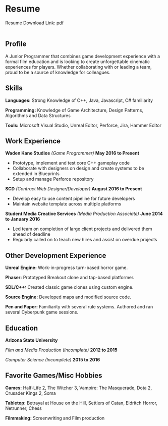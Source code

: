 # Resume
Resume Download Link: [pdf](/assets/calebsmith-resume.pdf)
<br>
<br>

## Profile
A Junior Programmer that combines game development experience with a formal film education and is looking to create unforgettable cinematic experiences for players. Whether collaborating with or leading a team, proud to be a source of knowledge for colleagues.

## Skills
**Languages:**  Strong Knowledge of C++,   Java,   Javascript,   C# familiarity

**Programming:**  Knowledge of Game Architecture,   Design Patterns,   Algorithms and Data Structures

**Tools:**  Microsoft Visual Studio,   Unreal Editor,   Perforce,   Jira,   Hammer Editor  

## Work Experience
**Waden Kane Studios**   _(Game Programmer)_  **May 2016 to Present**

- Prototype, implement and test core C++ gameplay code
- Collaborate with designers on design and create systems to be extended in Blueprints
- Setup and manage Perforce repository

**SCD**   _(Contract Web Designer/Developer)_   **August 2016 to Present**

- Develop easy to use content pipeline for future developers
- Maintain website template across multiple platforms

**Student Media Creative Services**   _(Media Production Associate)_   **June 2014 to January 2016**

- Led team on completion of large client projects and delivered them ahead of deadline
- Regularly called on to teach new hires and assist on overdue projects

## Other Development Experience
**Unreal Engine:**  Work-in-progress turn-based horror game.

**Phaser:**  Prototyped Breakout clone and tap-based platformer.

**SDL/C++:**  Created classic game clones using custom engine.

**Source Engine:**  Developed maps and modified source code.

**Pen and Paper:**  Familiarity with several rule systems. Authored and ran several Cyberpunk game sessions.

## Education
**Arizona State University**

_Film and Media Production (Incomplete)_  **2012 to 2015**

_Computer Science (Incomplete)_  **2015 to 2016**

## Favorite Games/Misc Hobbies
**Games:** Half-Life 2,  The Witcher 3,  Vampire: The Masquerade,  Dota 2,  Crusader Kings 2,  Soma

**Tabletop:** Betrayal at House on the Hill,  Settlers of Catan,  Eldritch Horror,  Netrunner,  Chess

**Filmmaking:** Screenwriting and Film production

